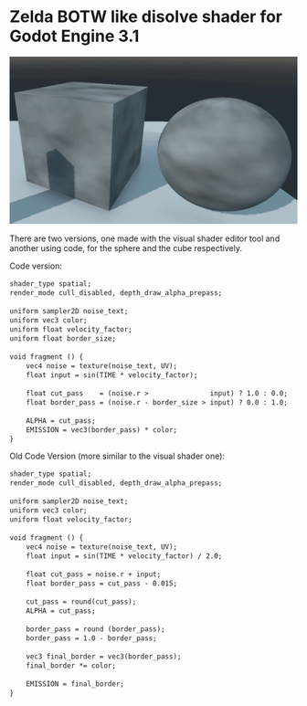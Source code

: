 # Zelda BOTW like disolve shader for Godot Engine 3.1

![](shader.gif)

There are two versions, one made with the visual shader editor tool and another using code, for the sphere and the cube respectively.

Code version:
```
shader_type spatial;
render_mode cull_disabled, depth_draw_alpha_prepass;

uniform sampler2D noise_text;
uniform vec3 color;
uniform float velocity_factor;
uniform float border_size;

void fragment () {
	vec4 noise = texture(noise_text, UV);
	float input = sin(TIME * velocity_factor);
	
	float cut_pass    = (noise.r >               input) ? 1.0 : 0.0;
	float border_pass = (noise.r - border_size > input) ? 0.0 : 1.0;
	
	ALPHA = cut_pass;
	EMISSION = vec3(border_pass) * color;
}
```


Old Code Version (more similar to the visual shader one):
```
shader_type spatial;
render_mode cull_disabled, depth_draw_alpha_prepass;

uniform sampler2D noise_text;
uniform vec3 color;
uniform float velocity_factor;

void fragment () {
	vec4 noise = texture(noise_text, UV);
	float input = sin(TIME * velocity_factor) / 2.0;
	
	float cut_pass = noise.r + input;	
	float border_pass = cut_pass - 0.015;
	
	cut_pass = round(cut_pass);
	ALPHA = cut_pass;
		
	border_pass = round (border_pass);
	border_pass = 1.0 - border_pass;
	
	vec3 final_border = vec3(border_pass); 
	final_border *= color;
		
	EMISSION = final_border;
}
```
